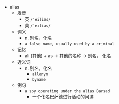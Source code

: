 - alias
  - 发音
    - 英 `/'eiliæs/`
    - 美 `/ˈeɪliəs/`
  - 词义
    - n. 别名，化名
    - `a false name, usually used by a criminal`
  - 记忆
    - ali (其他) + as → 其他的名称 → 别名， 化名
  - 近义词
    - n. 别名，化名
      - `allonym`
      - `byname`
  - 例句
    - `a spy operating under the alias Barsad`
      - 一个化名巴萨德进行活动的间谍

